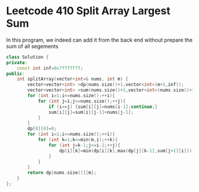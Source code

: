 # Leetcode 410 Split Array Largest Sum

In this program, we indeed can add it from the back end without prepare the sum of all segements
```cpp
class Solution {
private:
    const int inf=0x7f7f7f7f;
public:
    int splitArray(vector<int>& nums, int m) {
        vector<vector<int> >dp(nums.size()+1,vector<int>(m+1,inf));
        vector<vector<int> >sum(nums.size()+1,vector<int>(nums.size()+1,0));
        for (int i=1;i<=nums.size();++i){
            for (int j=i;j<=nums.size();++j){
                if (i==j) {sum[i][j]=nums[i-1];continue;}
                sum[i][j]=sum[i][j-1]+nums[j-1];
            }
        }
        dp[0][0]=0;
        for (int i=1;i<=nums.size();++i){
            for (int k=1;k<=min(m,i);++k){
                for (int j=k-1;j<=i-1;++j){
                    dp[i][k]=min(dp[i][k],max(dp[j][k-1],sum[j+1][i]));
                }
            }
        }
        return dp[nums.size()][m];
    }
};
```
